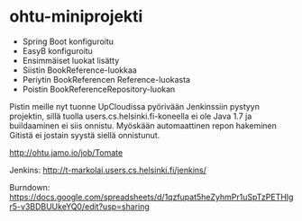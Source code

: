 ohtu-miniprojekti
=================
- Spring Boot konfiguroitu
- EasyB konfiguroitu
- Ensimmäiset luokat lisätty
- Siistin BookReference-luokkaa
- Periytin BookReferencen Reference-luokasta
- Poistin BookReferenceRepository-luokan 


Pistin meille nyt tuonne UpCloudissa pyörivään Jenkinssiin 
pystyyn projektin, sillä tuolla users.cs.helsinki.fi-koneella ei ole Java 1.7
ja buildaaminen ei siis onnistu. Myöskään automaattinen repon hakeminen
Gitistä ei jostain syystä siellä onnistunut. 

http://ohtu.jamo.io/job/Tomate


Jenkins:
http://t-markolai.users.cs.helsinki.fi/jenkins/

Burndown:
https://docs.google.com/spreadsheets/d/1qzfupat5heZyhmPr1uSpTzPETHIgr5-v3BDBUUkeYQ0/edit?usp=sharing



